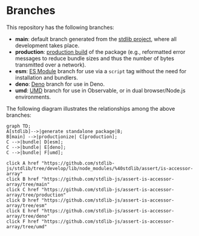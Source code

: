 <!--

@license Apache-2.0

Copyright (c) 2022 The Stdlib Authors.

Licensed under the Apache License, Version 2.0 (the "License");
you may not use this file except in compliance with the License.
You may obtain a copy of the License at

    http://www.apache.org/licenses/LICENSE-2.0

Unless required by applicable law or agreed to in writing, software
distributed under the License is distributed on an "AS IS" BASIS,
WITHOUT WARRANTIES OR CONDITIONS OF ANY KIND, either express or implied.
See the License for the specific language governing permissions and
limitations under the License.

-->

# Branches

This repository has the following branches:

-   **main**: default branch generated from the [stdlib project][stdlib-url], where all development takes place.
-   **production**: [production build][production-url] of the package (e.g., reformatted error messages to reduce bundle sizes and thus the number of bytes transmitted over a network).
-   **esm**: [ES Module][esm-url] branch for use via a `script` tag without the need for installation and bundlers.
-   **deno**: [Deno][deno-url] branch for use in Deno.
-   **umd**: [UMD][umd-url] branch for use in Observable, or in dual browser/Node.js environments.

The following diagram illustrates the relationships among the above branches:

```mermaid
graph TD;
A[stdlib]-->|generate standalone package|B;
B[main] -->|productionize| C[production];
C -->|bundle| D[esm];
C -->|bundle| E[deno];
C -->|bundle| F[umd];

click A href "https://github.com/stdlib-js/stdlib/tree/develop/lib/node_modules/%40stdlib/assert/is-accessor-array"
click B href "https://github.com/stdlib-js/assert-is-accessor-array/tree/main"
click C href "https://github.com/stdlib-js/assert-is-accessor-array/tree/production"
click D href "https://github.com/stdlib-js/assert-is-accessor-array/tree/esm"
click E href "https://github.com/stdlib-js/assert-is-accessor-array/tree/deno"
click F href "https://github.com/stdlib-js/assert-is-accessor-array/tree/umd"
```

[stdlib-url]: https://github.com/stdlib-js/stdlib/tree/develop/lib/node_modules/%40stdlib/assert/is-accessor-array
[production-url]: https://github.com/stdlib-js/assert-is-accessor-array/tree/production
[deno-url]: https://github.com/stdlib-js/assert-is-accessor-array/tree/deno
[umd-url]: https://github.com/stdlib-js/assert-is-accessor-array/tree/umd
[esm-url]: https://github.com/stdlib-js/assert-is-accessor-array/tree/esm